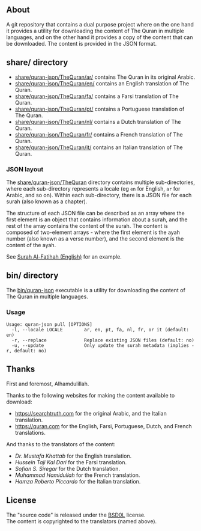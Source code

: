 ## About

A git repository that contains a dual purpose project where on the one hand it provides
a utility for downloading the content of The Quran in multiple languages, and on the
other hand it provides a copy of the content that can be downloaded. The content is
provided in the JSON format.

## <a id='share/quran-json'>share/ directory</a>

* [share/quran-json/TheQuran/ar/](share/quran-json/TheQuran/ar/) contains The Quran in its original Arabic.
* [share/quran-json/TheQuran/en/](share/quran-json/TheQuran/en/) contains an English translation of The Quran.
* [share/quran-json/TheQuran/fa/](share/quran-json/TheQuran/fa/) contains a Farsi translation of The Quran.
* [share/quran-json/TheQuran/pt/](share/quran-json/TheQuran/pt/) contains a Portuguese translation of The Quran.
* [share/quran-json/TheQuran/nl/](share/quran-json/TheQuran/nl/) contains a Dutch translation of The Quran.
* [share/quran-json/TheQuran/fr/](share/quran-json/TheQuran/fr/) contains a French translation of The Quran.
* [share/quran-json/TheQuran/it/](share/quran-json/TheQuran/it/) contains an Italian translation of The Quran.

### JSON layout

The
[share/quran-json/TheQuran](share/quran-json/TheQuran/)
directory contains multiple sub-directories, where each sub-directory represents
a locale (eg `en` for English, `ar` for Arabic, and  so on). Within each sub-directory,
there is a JSON file for each surah (also known as a chapter).

The structure of each JSON file can be described as an array where the first element is
an object that contains information about a surah, and the rest of the array contains
the content of the surah. The content is composed of two-element arrays - where the first
element is the ayah number (also known as a verse number), and the second element is the
content of the ayah.

See [Surah Al-Fatihah (English)](share/quran-json/TheQuran/en/1.json) for an example.

## <a id='bin/quran-json'>bin/ directory</a>

The [bin/quran-json](bin/quran-json) executable is a utility for downloading
the content of The Quran in multiple languages.

### Usage

    Usage: quran-json pull [OPTIONS]
      -l, --locale LOCALE        ar, en, pt, fa, nl, fr, or it (default: en)
      -r, --replace              Replace existing JSON files (default: no)
      -u, --update               Only update the surah metadata (implies -r, default: no)

## Thanks

First and foremost, Alhamdulillah.

Thanks to the following websites for making the content available to download:

  * https://searchtruth.com for the original Arabic, and the Italian translation.
  * https://quran.com for the English, Farsi, Portuguese, Dutch, and French translations.

And thanks to the translators of the content:

  * _Dr. Mustafa Khattab_ for the English translation.
  * _Hussein Taji Kal Dari_ for the Farsi translation.
  * _Sofian S. Siregar_ for the Dutch translation.
  * _Muhammad Hamidullah_ for the French translation.
  * _Hamza Roberto Piccardo_ for the Italian translation.

## License

The "source code" is released under the [BSD0L](./LICENSE) license.
<br>
The content is copyrighted to the translators (named above).
